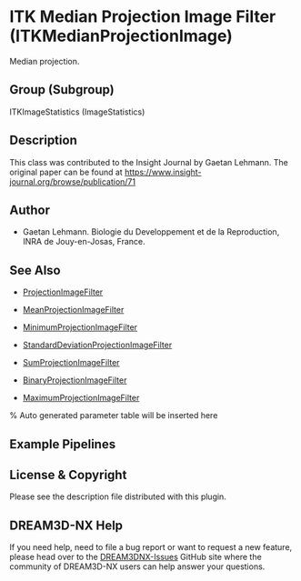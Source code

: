 # ITK Median Projection Image Filter (ITKMedianProjectionImage)

Median projection.

## Group (Subgroup)

ITKImageStatistics (ImageStatistics)

## Description

This class was contributed to the Insight Journal by Gaetan Lehmann. The original paper can be found at https://www.insight-journal.org/browse/publication/71 

## Author

- Gaetan Lehmann. Biologie du Developpement et de la Reproduction, INRA de Jouy-en-Josas, France.

## See Also

- [ProjectionImageFilter](https://itk.org/Doxygen/html/classitk_1_1ProjectionImageFilter.html)

- [MeanProjectionImageFilter](https://itk.org/Doxygen/html/classitk_1_1MeanProjectionImageFilter.html)

- [MinimumProjectionImageFilter](https://itk.org/Doxygen/html/classitk_1_1MinimumProjectionImageFilter.html)

- [StandardDeviationProjectionImageFilter](https://itk.org/Doxygen/html/classitk_1_1StandardDeviationProjectionImageFilter.html)

- [SumProjectionImageFilter](https://itk.org/Doxygen/html/classitk_1_1SumProjectionImageFilter.html)

- [BinaryProjectionImageFilter](https://itk.org/Doxygen/html/classitk_1_1BinaryProjectionImageFilter.html)

- [MaximumProjectionImageFilter](https://itk.org/Doxygen/html/classitk_1_1MaximumProjectionImageFilter.html)

% Auto generated parameter table will be inserted here

## Example Pipelines

## License & Copyright

Please see the description file distributed with this plugin.

## DREAM3D-NX Help

If you need help, need to file a bug report or want to request a new feature, please head over to the [DREAM3DNX-Issues](https://github.com/BlueQuartzSoftware/DREAM3DNX-Issues/discussions) GitHub site where the community of DREAM3D-NX users can help answer your questions.
